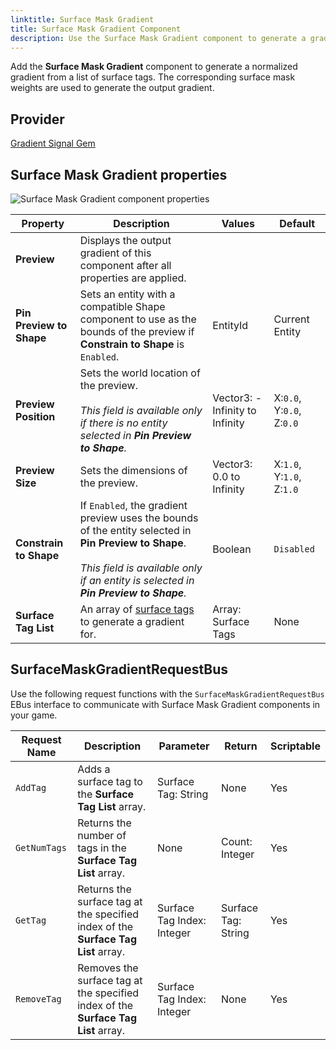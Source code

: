 ```yaml
---
linktitle: Surface Mask Gradient
title: Surface Mask Gradient Component
description: Use the Surface Mask Gradient component to generate a gradient from surface mask weights in Open 3D Engine (O3DE).
---
```


Add the **Surface Mask Gradient** component to generate a normalized gradient from a list of surface tags.  The corresponding surface mask weights are used to generate the output gradient.

## Provider

[Gradient Signal Gem](/docs/user-guide/gems/reference/utility/gradient-signal)

## Surface Mask Gradient properties

![Surface Mask Gradient component properties](/images/user-guide/components/reference/gradients/surface-mask-gradient-component.png)

| Property | Description | Values | Default |
|-|-|-|-|
| **Preview** | Displays the output gradient of this component after all properties are applied. | | |
| **Pin Preview to Shape** | Sets an entity with a compatible Shape component to use as the bounds of the preview if **Constrain to Shape** is `Enabled`. | EntityId | Current Entity |
| **Preview Position** | Sets the world location of the preview.<br> <br>*This field is available only if there is no entity selected in **Pin Preview to Shape**.* | Vector3: -Infinity to Infinity | X:`0.0`, Y:`0.0`, Z:`0.0` |
| **Preview Size** | Sets the dimensions of the preview. | Vector3: 0.0 to Infinity | X:`1.0`, Y:`1.0`, Z:`1.0` |
| **Constrain to Shape** | If `Enabled`, the gradient preview uses the bounds of the entity selected in **Pin Preview to Shape**.<br> <br>*This field is available only if an entity is selected in **Pin Preview to Shape**.* | Boolean | `Disabled` |
| **Surface Tag List** | An array of [surface tags](/docs/user-guide/gems/reference/environment/surface-data) to generate a gradient for. | Array: Surface Tags | None |

## SurfaceMaskGradientRequestBus

Use the following request functions with the `SurfaceMaskGradientRequestBus` EBus interface to communicate with Surface Mask Gradient components in your game.

| Request Name | Description | Parameter | Return | Scriptable |
|-|-|-|-|-|
| `AddTag` | Adds a surface tag to the **Surface Tag List** array. | Surface Tag: String | None | Yes |
| `GetNumTags` | Returns the number of tags in the **Surface Tag List** array. | None | Count: Integer | Yes |
| `GetTag` | Returns the surface tag at the specified index of the **Surface Tag List** array. | Surface Tag Index: Integer | Surface Tag: String | Yes |
| `RemoveTag` | Removes the surface tag at the specified index of the **Surface Tag List** array. | Surface Tag Index: Integer | None | Yes |
